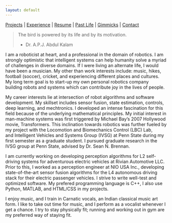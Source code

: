 ```yaml
---
layout: default
---
```


<!-- Text can be **bold**, _italic_, or ~~strikethrough~~.
 -->

[Projects](./projects.html) | [Experience](./experience.html) | [Resume](https://github.com/iamvarada/CV-Resume/blob/master/Krishna_Varadarajan__Resume.pdf) | [Past Life](http://pravegaracingvit.herokuapp.com/) | [Gimmicks](./gimmicks.html) | [Contact](./contacts.html)

> The bird is powered by its life and by its motivation.
> - Dr. A.P.J. Abdul Kalam

I am a roboticist at heart, and a professional in the domain of robotics. I am strongly optimistic that intelligent systems can help humanity solve a myriad of challenges in diverse domains. If I were living an alternate life, I would have been a musician. My other than work interests include: music, hikes, football (soccer), cricket, and experiencing different places and cultures. My long term goal is to start-up my own personal robotics company building robots and systems which can contribute joy in the lives of people.

My career interests lie at intersection of robot algorithms and software development. My skillset includes sensor fusion, state estimation, controls, deep learning, and mechtronics. I developed an intense fascination for this field because of the underlying mathematical principles. My initial interest in man-machine systems was first triggered by Michael Bay’s 2007 Hollywood movie, Transformers. This inclination towards robotics was further fueled by my project with the Locomotion and Biomechanics Control (LBC) Lab, and Intelligent Vehicles and Systems Group (IVSG) at Penn State during my first semester as a graduate student. I pursued graduate research in the IVSG group at Penn State, advised by Dr. Sean N. Brennan. 

I am currently working on developing perception algorithms for L2 self-driving systems for adventurous electric vehicles at Rivian Automotive LLC. Prior to this, I worked as a perception engineer at NIO USA Inc., developing state-of-the-art sensor fusion algorithms for the L4 autonomous driving stack for their electric passenger vehicles. I strive to write well-test and optimized software. My prefered programming language is C++, I also use Python, MATLAB, and HTML/CSS in my projects.

I enjoy music, and I train in Carnatic vocals, an Indian classical music art form. I like to take out time for music, and I perform as a vocalist whenever I get a chance. I try to stay physically fit; running and working out in gym are my preferred way of staying fit.
